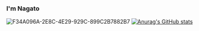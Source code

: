 ### I'm Nagato
![F34A096A-2E8C-4E29-929C-899C2B7882B7](https://user-images.githubusercontent.com/94958239/164647576-b8b61ae7-7dfc-46fe-a0b6-6cf5011932ce.jpg)
[![Anurag's GitHub stats](https://github-readme-stats.vercel.app/api?username=Nagatochyan)](https://github.com/anuraghazra/github-readme-stats)
